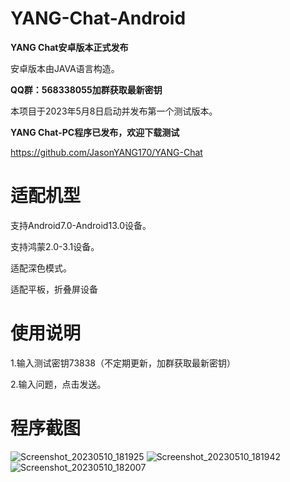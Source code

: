 # YANG-Chat-Android
**YANG Chat安卓版本正式发布**

安卓版本由JAVA语言构造。

**QQ群：568338055加群获取最新密钥**

本项目于2023年5月8日启动并发布第一个测试版本。

**YANG Chat-PC程序已发布，欢迎下载测试**

https://github.com/JasonYANG170/YANG-Chat

# 适配机型
支持Android7.0-Android13.0设备。

支持鸿蒙2.0-3.1设备。

适配深色模式。

适配平板，折叠屏设备
# 使用说明
1.输入测试密钥73838（不定期更新，加群获取最新密钥）

2.输入问题，点击发送。

# 程序截图
![Screenshot_20230510_181925](https://github.com/JasonYANG170/YANG-Chat-Android/assets/39414350/a89382d2-d3ed-455e-bfa2-1d027e94bd04)
![Screenshot_20230510_181942](https://github.com/JasonYANG170/YANG-Chat-Android/assets/39414350/eea02f81-bdc7-4789-8c8c-361bd81ac2e7)
![Screenshot_20230510_182007](https://github.com/JasonYANG170/YANG-Chat-Android/assets/39414350/a50c9259-2a77-46c3-a76e-4d4a7bb174bf)
